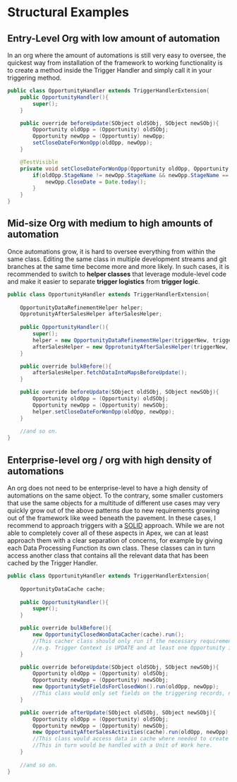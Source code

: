 # Structural Examples
## Entry-Level Org with low amount of automation
In an org where the amount of automations is still very easy to oversee, the quickest way from installation of the framework to working functionality is to create a method inside the Trigger Handler and simply call it in your triggering method.

``` java linenums="1"
public class OpportunityHandler extends TriggerHandlerExtension{
    public OpportunityHandler(){
        super();
    }

    public override beforeUpdate(SObject oldSObj, SObject newSObj){
        Opportunity oldOpp = (Opportunity) oldSObj;
        Opportunity newOpp = (Opportuntiy) newOpp;
        setCloseDateForWonOpp(oldOpp, newOpp);
    }

    @TestVisible
    private void setCloseDateForWonOpp(Opportunity oldOpp, Opportunity, newOpp){
        if(oldOpp.StageName != newOpp.StageName && newOpp.StageName == 'Closed Won'){
            newOpp.CloseDate = Date.today();
        }
    }
}
```

## Mid-size Org with medium to high amounts of automation
Once automations grow, it is hard to oversee everything from within the same class. Editing the same class in multiple development streams and git branches at the same time become more and more likely. In such cases, it is recommended to switch to **helper classes** that leverage module-level code and make it easier to separate **trigger logistics** from **trigger logic**.

``` java linenums="1"
public class OpportunityHandler extends TriggerHandlerExtension{
    
    OpportunityDataRefinementHelper helper;
    OpprotunityAfterSalesHelper afterSalesHelper;
    
    public OpportunityHandler(){
        super();
        helper = new OpportunityDataRefinementHelper(triggerNew, triggerNewMap, triggerOld, triggerOldMap);
        afterSalesHelper = new OpprotunityAfterSalesHelper(triggerNew, triggerNewMap, triggerOld, triggerOldMap);
    }

    public override bulkBefore(){
        afterSalesHelper.fetchDataIntoMapsBeforeUpdate();
    }

    public override beforeUpdate(SObject oldSObj, SObject newSObj){
        Opportunity oldOpp = (Opportunity) oldSObj;
        Opportunity newOpp = (Opportunity) newSObj;
        helper.setCloseDateForWonOpp(oldOpp, newOpp);
    }
    
    //and so on.
}
```

## Enterprise-level org / org with high density of automations
An org does not need to be enterprise-level to have a high density of automations on the same object. To the contrary, some smaller customers that use the same objects for a multitude of different use cases may very quickly grow out of the above patterns due to new requirements growing out of the framework like weed beneath the pavement. In these cases, I recommend to approach triggers with a [SOLID](https://www.digitalocean.com/community/conceptual_articles/s-o-l-i-d-the-first-five-principles-of-object-oriented-design) approach. While we are not able to completely cover all of these aspects in Apex, we can at least approach them with a clear separation of concerns, for example by giving each Data Processing Function its own class. These classes can in turn access another class that contains all the relevant data that has been cached by the Trigger Handler.

``` java linenums="1" title="Example with complete separation of concerns"
public class OpportunityHandler extends TriggerHandlerExtension{
    
    OpportunityDataCache cache;
    
    public OpportunityHandler(){
        super();
    }

    public override bulkBefore(){
        new OpportunityClosedWonDataCacher(cache).run();
        //This cacher class should only run if the necessary requirements are fulfilled
        //e.g. Trigger Context is UPDATE and at least one Opportunity in context has been set to Closed Won
    }

    public override beforeUpdate(SObject oldSObj, SObject newSObj){
        Opportunity oldOpp = (Opportunity) oldSObj;
        Opportunity newOpp = (Opportunity) newSObj;
        new OpportunitySetFieldsForClosedWon().run(oldOpp, newOpp);
        //This class would only set fields on the triggering records, not requiring the cache at all.
    }

    public override afterUpdate(SObject oldSObj, SObject newSObj){
        Opportunity oldOpp = (Opportunity) oldSObj;
        Opportunity newOpp = (Opportunity) newSObj;
        new OpportunityAfterSalesActivities(cache).run(oldOpp, newOpp);
        //This class would access data in cache where needed to create new records and update existing ones. 
        //This in turn would be handled with a Unit of Work here.
    }
    
    //and so on.
}
```
